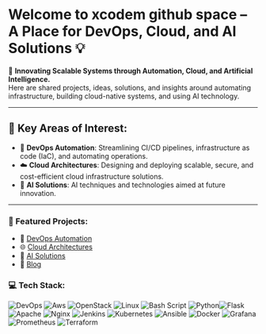 # Welcome to xcodem github space – A Place for DevOps, Cloud, and AI Solutions 💡

🚀 **Innovating Scalable Systems through Automation, Cloud, and Artificial Intelligence.**  
Here are shared projects, ideas, solutions, and insights around automating infrastructure, building cloud-native systems, and using AI technology.

---

## 🚀 Key Areas of Interest:
- 🔧 **DevOps Automation**: Streamlining CI/CD pipelines, infrastructure as code (IaC), and automating operations.
- ☁️ **Cloud Architectures**: Designing and deploying scalable, secure, and cost-efficient cloud infrastructure solutions.
- 🤖 **AI Solutions**: AI techniques and technologies aimed at future innovation.

---

### 🔗 Featured Projects:
- 💼 [DevOps Automation](https://github.com/xcodem/devops-solutions)
- 🌐 [Cloud Architectures](https://github.com/xcodem/cloud-solutions)
- 🤖 [AI Solutions](https://github.com/xcodem/ai-solutions)
- 📝 [Blog](https://xcodem.com)





### 💻 Tech Stack:
![DevOps](https://img.shields.io/badge/DevOps-Automation-blue?logo=azuredevops&logoColor=white) ![Aws](https://img.shields.io/badge/AWS-Cloud-orange?logo=amazonaws&logoColor=white) ![OpenStack](https://img.shields.io/badge/Openstack-%23f01742.svg?style=for-the-badge&logo=openstack&logoColor=white) ![Linux](https://img.shields.io/badge/Linux-OS-FCC624?logo=linux&logoColor=black) ![Bash Script](https://img.shields.io/badge/bash_script-%23121011.svg?style=for-the-badge&logo=gnu-bash&logoColor=white) ![Python](https://img.shields.io/badge/python-3670A0?style=for-the-badge&logo=python&logoColor=ffdd54)![Flask](https://img.shields.io/badge/flask-%23000.svg?style=for-the-badge&logo=flask&logoColor=white) ![Apache](https://img.shields.io/badge/apache-%23D42029.svg?style=for-the-badge&logo=apache&logoColor=white) ![Nginx](https://img.shields.io/badge/nginx-%23009639.svg?style=for-the-badge&logo=nginx&logoColor=white) ![Jenkins](https://img.shields.io/badge/jenkins-%232C5263.svg?style=for-the-badge&logo=jenkins&logoColor=white) ![Kubernetes](https://img.shields.io/badge/kubernetes-%23326ce5.svg?style=for-the-badge&logo=kubernetes&logoColor=white) ![Ansible](https://img.shields.io/badge/ansible-%231A1918.svg?style=for-the-badge&logo=ansible&logoColor=white) ![Docker](https://img.shields.io/badge/docker-%230db7ed.svg?style=for-the-badge&logo=docker&logoColor=white) ![Grafana](https://img.shields.io/badge/grafana-%23F46800.svg?style=for-the-badge&logo=grafana&logoColor=white) ![Prometheus](https://img.shields.io/badge/Prometheus-E6522C?style=for-the-badge&logo=Prometheus&logoColor=white) ![Terraform](https://img.shields.io/badge/terraform-%235835CC.svg?style=for-the-badge&logo=terraform&logoColor=white)



